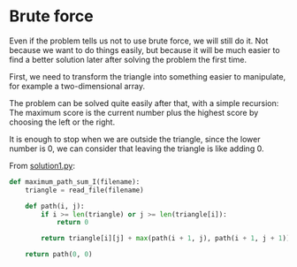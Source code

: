 # Brute force

Even if the problem tells us not to use brute force, we will still do it. Not
because we want to do things easily, but because it will be much easier to find
a better solution later after solving the problem the first time.

First, we need to transform the triangle into something easier to manipulate,
for example a two-dimensional array.

The problem can be solved quite easily after that, with a simple recursion: The
maximum score is the current number plus the highest score by choosing the left
or the right.

It is enough to stop when we are outside the triangle, since the lower number is
0, we can consider that leaving the triangle is like adding 0.

From [solution1.py](https://github.com/TurtleSmoke/Project-Euler/blob/main/problems/problem_0018/solution1.py):

```python
def maximum_path_sum_I(filename):
    triangle = read_file(filename)

    def path(i, j):
        if i >= len(triangle) or j >= len(triangle[i]):
            return 0

        return triangle[i][j] + max(path(i + 1, j), path(i + 1, j + 1))

    return path(0, 0)
```
